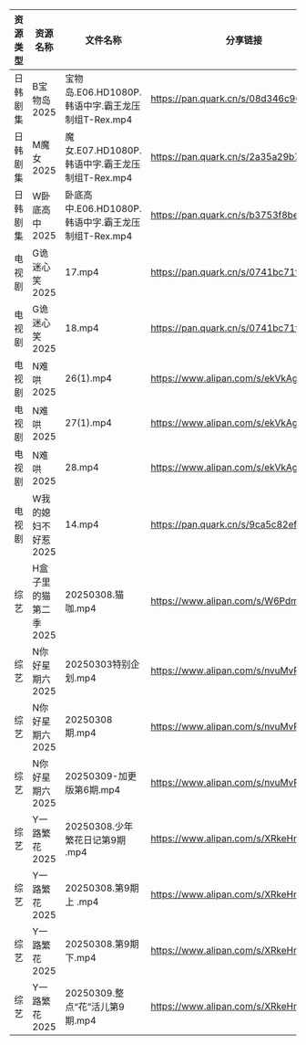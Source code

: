 | 资源类型 | 资源名称          | 文件名称                                  | 分享链接                                 | 更新时间                |
| ---- | ------------- | ------------------------------------- | ------------------------------------ | ------------------- |
| 日韩剧集 | B宝物岛2025      | 宝物岛.E06.HD1080P.韩语中字.霸王龙压制组T-Rex.mp4  | https://pan.quark.cn/s/08d346c96dc0  | 2025-03-09 10:21:11 |
| 日韩剧集 | M魔女2025       | 魔女.E07.HD1080P.韩语中字.霸王龙压制组T-Rex.mp4   | https://pan.quark.cn/s/2a35a29b7352  | 2025-03-09 01:24:22 |
| 日韩剧集 | W卧底高中2025     | 卧底高中.E06.HD1080P.韩语中字.霸王龙压制组T-Rex.mp4 | https://pan.quark.cn/s/b3753f8be110  | 2025-03-09 01:25:59 |
| 电视剧  | G诡迷心笑2025     | 17.mp4                                | https://pan.quark.cn/s/0741bc71fa24  | 2025-03-09 16:22:36 |
| 电视剧  | G诡迷心笑2025     | 18.mp4                                | https://pan.quark.cn/s/0741bc71fa24  | 2025-03-09 16:22:40 |
| 电视剧  | N难哄2025       | 26(1).mp4                             | https://www.alipan.com/s/ekVkAgxzkyz | 2025-03-09 13:06:32 |
| 电视剧  | N难哄2025       | 27(1).mp4                             | https://www.alipan.com/s/ekVkAgxzkyz | 2025-03-09 18:06:43 |
| 电视剧  | N难哄2025       | 28.mp4                                | https://www.alipan.com/s/ekVkAgxzkyz | 2025-03-09 13:06:32 |
| 电视剧  | W我的媳妇不好惹2025  | 14.mp4                                | https://pan.quark.cn/s/9ca5c82efa68  | 2025-03-09 16:26:31 |
| 综艺   | H盒子里的猫第二季2025 | 20250308.猫咖.mp4                       | https://www.alipan.com/s/W6PdmWUu7Wr | 2025-03-09 16:08:24 |
| 综艺   | N你好星期六2025    | 20250303特别企划.mp4                      | https://www.alipan.com/s/nvuMvPrHLGa | 2025-03-09 16:08:49 |
| 综艺   | N你好星期六2025    | 20250308期.mp4                         | https://www.alipan.com/s/nvuMvPrHLGa | 2025-03-09 00:09:16 |
| 综艺   | N你好星期六2025    | 20250309-加更版第6期.mp4                   | https://www.alipan.com/s/nvuMvPrHLGa | 2025-03-09 16:08:49 |
| 综艺   | Y一路繁花2025     | 20250308.少年繁花日记第9期 .mp4               | https://www.alipan.com/s/XRkeHn2Nxtw | 2025-03-09 16:09:49 |
| 综艺   | Y一路繁花2025     | 20250308.第9期上 .mp4                    | https://www.alipan.com/s/XRkeHn2Nxtw | 2025-03-09 16:09:49 |
| 综艺   | Y一路繁花2025     | 20250308.第9期下.mp4                     | https://www.alipan.com/s/XRkeHn2Nxtw | 2025-03-09 16:09:48 |
| 综艺   | Y一路繁花2025     | 20250309.整点“花”活儿第9期.mp4               | https://www.alipan.com/s/XRkeHn2Nxtw | 2025-03-09 16:09:48 |
